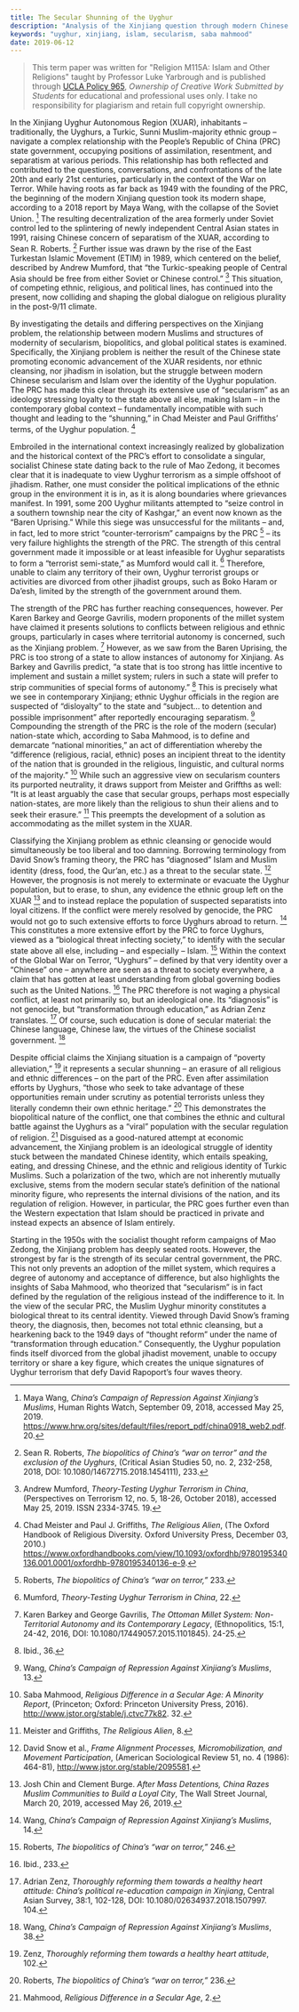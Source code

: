 ```yaml
---
title: The Secular Shunning of the Uyghur
description: "Analysis of the Xinjiang question through modern Chinese secularism."
keywords: "uyghur, xinjiang, islam, secularism, saba mahmood"
date: 2019-06-12
---
```


> This term paper was written for "Religion M115A: Islam and Other Religions" taught by Professor Luke Yarbrough and is published through [UCLA Policy 965](http://www.adminpolicies.ucla.edu/pdf/965.pdf), *Ownership of Creative Work Submitted by Students* for educational and professional uses only. I take no responsibility for plagiarism and retain full copyright ownership.

In the Xinjiang Uyghur Autonomous Region (XUAR), inhabitants – traditionally, the Uyghurs, a Turkic, Sunni Muslim-majority ethnic group – navigate a complex relationship with the People’s Republic of China (PRC) state government, occupying positions of assimilation, resentment, and separatism at various periods. This relationship has both reflected and contributed to the questions, conversations, and confrontations of the late 20th and early 21st centuries, particularly in the context of the War on Terror. While having roots as far back as 1949 with the founding of the PRC, the beginning of the modern Xinjiang question took its modern shape, according to a 2018 report by Maya Wang, with the collapse of the Soviet Union. [^1] The resulting decentralization of the area formerly under Soviet control led to the splintering of newly independent Central Asian states in 1991, raising Chinese concern of separatism of the XUAR, according to Sean R. Roberts. [^2] Further issue was drawn by the rise of the East Turkestan Islamic Movement (ETIM) in 1989, which centered on the belief, described by Andrew Mumford, that “the Turkic-speaking people of Central Asia should be free from either Soviet or Chinese control.” [^3] This situation, of competing ethnic, religious, and political lines, has continued into the present, now colliding and shaping the global dialogue on religious plurality in the post-9/11 climate.

By investigating the details and differing perspectives on the Xinjiang problem, the relationship between modern Muslims and structures of modernity of secularism, biopolitics, and global political states is examined. Specifically, the Xinjiang problem is neither the result of the Chinese state promoting economic advancement of the XUAR residents, nor ethnic cleansing, nor jihadism in isolation, but the struggle between modern Chinese secularism and Islam over the identity of the Uyghur population. The PRC has made this clear through its extensive use of “secularism” as an ideology stressing loyalty to the state above all else, making Islam – in the contemporary global context – fundamentally incompatible with such thought and leading to the “shunning,” in Chad Meister and Paul Griffiths’ terms, of the Uyghur population. [^4]

Embroiled in the international context increasingly realized by globalization and the historical context of the PRC’s effort to consolidate a singular, socialist Chinese state dating back to the rule of Mao Zedong, it becomes clear that it is inadequate to view Uyghur terrorism as a simple offshoot of jihadism. Rather, one must consider the political implications of the ethnic group in the environment it is in, as it is along boundaries where grievances manifest. In 1991, some 200 Uyghur militants attempted to “seize control in a southern township near the city of Kashgar,” an event now known as the “Baren Uprising.” While this siege was unsuccessful for the militants – and, in fact, led to more strict “counter-terrorism” campaigns by the PRC [^5] – its very failure highlights the strength of the PRC. The strength of this central government made it impossible or at least infeasible for Uyghur separatists to form a “terrorist semi-state,” as Mumford would call it. [^6] Therefore, unable to claim any territory of their own, Uyghur terrorist groups or activities are divorced from other jihadist groups, such as Boko Haram or Da’esh, limited by the strength of the government around them. 

The strength of the PRC has further reaching consequences, however. Per Karen Barkey and George Gavrilis, modern proponents of the millet system have claimed it presents solutions to conflicts between religious and ethnic groups, particularly in cases where territorial autonomy is concerned, such as the Xinjiang problem. [^7] However, as we saw from the Baren Uprising, the PRC is too strong of a state to allow instances of autonomy for Xinjiang. As Barkey and Gavrilis predict, “a state that is too strong has little incentive to implement and sustain a millet system; rulers in such a state will prefer to strip communities of special forms of autonomy.” [^8] This is precisely what we see in contemporary Xinjiang; ethnic Uyghur officials in the region are suspected of “disloyalty” to the state and “subject… to detention and possible imprisonment” after reportedly encouraging separatism. [^9] Compounding the strength of the PRC is the role of the modern (secular) nation-state which, according to Saba Mahmood, is to define and demarcate “national minorities,” an act of differentiation whereby the “difference (religious, racial, ethnic) poses an incipient threat to the identity of the nation that is grounded in the religious, linguistic, and cultural norms of the majority.” [^10] While such an aggressive view on secularism counters its purported neutrality, it draws support from Meister and Griffths as well: “It is at least arguably the case that secular groups, perhaps most especially nation-states, are more likely than the religious to shun their aliens and to seek their erasure.” [^11] This preempts the development of a solution as accommodating as the millet system in the XUAR.

Classifying the Xinjiang problem as ethnic cleansing or genocide would simultaneously be too liberal and too damning. Borrowing terminology from David Snow’s framing theory, the PRC has “diagnosed” Islam and Muslim identity (dress, food, the Qur’an, etc.) as a threat to the secular state. [^12] However, the prognosis is not merely to exterminate or evacuate the Uyghur population, but to erase, to shun, any evidence the ethnic group left on the XUAR [^13] and to instead replace the population of suspected separatists into loyal citizens. If the conflict were merely resolved by genocide, the PRC would not go to such extensive efforts to force Uyghurs abroad to return. [^14] This constitutes a more extensive effort by the PRC to force Uyghurs, viewed as a “biological threat infecting society,” to identify with the secular state above all else, including – and especially – Islam. [^15] Within the context of the Global War on Terror, “Uyghurs” – defined by that very identity over a “Chinese” one – anywhere are seen as a threat to society everywhere, a claim that has gotten at least understanding from global governing bodies such as the United Nations. [^16] The PRC therefore is not waging a physical conflict, at least not primarily so, but an ideological one. Its “diagnosis” is not genocide, but “transformation through education,” as Adrian Zenz translates. [^17] Of course, such education is done of secular material: the Chinese language, Chinese law, the virtues of the Chinese socialist government. [^18]

Despite official claims the Xinjiang situation is a campaign of “poverty alleviation,” [^19] it represents a secular shunning – an erasure of all religious and ethnic differences – on the part of the PRC. Even after assimilation efforts by Uyghurs, “those who seek to take advantage of these opportunities remain under scrutiny as potential terrorists unless they literally condemn their own ethnic heritage.” [^20] This demonstrates the biopolitical nature of the conflict, one that combines the ethnic and cultural battle against the Uyghurs as a “viral” population with the secular regulation of religion. [^21] Disguised as a good-natured attempt at economic advancement, the Xinjiang problem is an ideological struggle of identity stuck between the mandated Chinese identity, which entails speaking, eating, and dressing Chinese, and the ethnic and religious identity of Turkic Muslims. Such a polarization of the two, which are not inherently mutually exclusive, stems from the modern secular state’s definition of the national minority figure, who represents the internal divisions of the nation, and its regulation of religion. However, in particular, the PRC goes further even than the Western expectation that Islam should be practiced in private and instead expects an absence of Islam entirely.

Starting in the 1950s with the socialist thought reform campaigns of Mao Zedong, the Xinjiang problem has deeply seated roots. However, the strongest by far is the strength of its secular central government, the PRC. This not only prevents an adoption of the millet system, which requires a degree of autonomy and acceptance of difference, but also highlights the insights of Saba Mahmood, who theorized that “secularism” is in fact defined by the regulation of the religious instead of the indifference to it. In the view of the secular PRC, the Muslim Uyghur minority constitutes a biological threat to its central identity. Viewed through David Snow’s framing theory, the diagnosis, then, becomes not total ethnic cleansing, but a hearkening back to the 1949 days of “thought reform” under the name of “transformation through education.” Consequently, the Uyghur population finds itself divorced from the global jihadist movement, unable to occupy territory or share a key figure, which creates the unique signatures of Uyghur terrorism that defy David Rapoport’s four waves theory.

[^1]: Maya Wang, *China’s Campaign of Repression Against Xinjiang’s Muslims*, Human Rights Watch, September 09, 2018, accessed May 25, 2019. https://www.hrw.org/sites/default/files/report_pdf/china0918_web2.pdf. 20.

[^2]: Sean R. Roberts, *The biopolitics of China’s “war on terror” and the exclusion of the Uyghurs*, (Critical Asian Studies 50, no. 2, 232-258, 2018, DOI: 10.1080/14672715.2018.1454111), 233.

[^3]: Andrew Mumford, *Theory-Testing Uyghur Terrorism in China*, (Perspectives on Terrorism 12, no. 5, 18-26, October 2018), accessed May 25, 2019. ISSN 2334-3745. 19.

[^4]: Chad Meister and Paul J. Griffiths, *The Religious Alien*, (The Oxford Handbook of Religious Diversity. Oxford University Press, December 03, 2010.) https://www.oxfordhandbooks.com/view/10.1093/oxfordhb/9780195340136.001.0001/oxfordhb-9780195340136-e-9.

[^5]: Roberts, *The biopolitics of China’s “war on terror,”* 233.

[^6]: Mumford, *Theory-Testing Uyghur Terrorism in China*, 22.

[^7]: Karen Barkey and George Gavrilis, *The Ottoman Millet System: Non-Territorial Autonomy and its Contemporary Legacy*, (Ethnopolitics, 15:1, 24-42, 2016, DOI: 10.1080/17449057.2015.1101845). 24-25.

[^8]: Ibid., 36.

[^9]: Wang, *China’s Campaign of Repression Against Xinjiang’s Muslims*, 13.

[^10]: Saba Mahmood, *Religious Difference in a Secular Age: A Minority Report*, (Princeton; Oxford: Princeton University Press, 2016). http://www.jstor.org/stable/j.ctvc77k82. 32.

[^11]: Meister and Griffiths, *The Religious Alien*, 8.

[^12]: David Snow et al., *Frame Alignment Processes, Micromobilization, and Movement Participation*, (American Sociological Review 51, no. 4 (1986): 464-81), http://www.jstor.org/stable/2095581.

[^13]: Josh Chin and Clement Burge. *After Mass Detentions, China Razes Muslim Communities to Build a Loyal City*, The Wall Street Journal, March 20, 2019, accessed May 26, 2019.

[^14]: Wang, *China’s Campaign of Repression Against Xinjiang’s Muslims*, 14.

[^15]: Roberts, *The biopolitics of China’s “war on terror,”* 246.

[^16]: Ibid., 233.

[^17]: Adrian Zenz, *Thoroughly reforming them towards a healthy heart attitude: China’s political re-education campaign in Xinjiang*, Central Asian Survey, 38:1, 102-128, DOI: 10.1080/02634937.2018.1507997. 104.

[^18]: Wang, *China’s Campaign of Repression Against Xinjiang’s Muslims*, 38.

[^19]: Zenz, *Thoroughly reforming them towards a healthy heart attitude*, 102.

[^20]: Roberts, *The biopolitics of China’s “war on terror,”* 236.

[^21]: Mahmood, *Religious Difference in a Secular Age*, 2.
